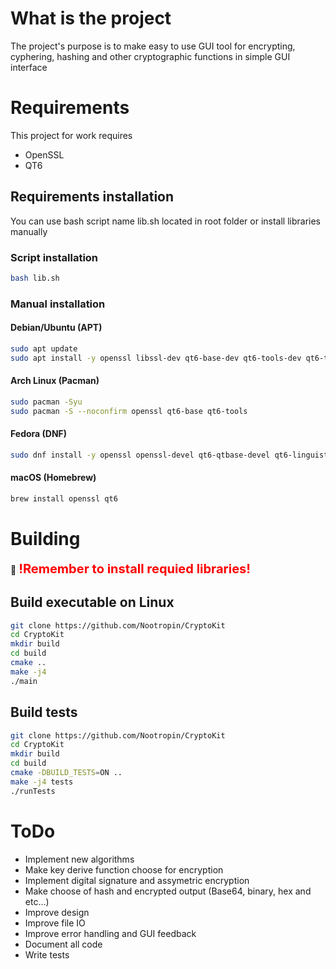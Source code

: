 # What is the project
The project's purpose is to make easy to use GUI tool for encrypting, cyphering, hashing and other cryptographic functions in simple GUI interface
# Requirements
This project for work requires
- OpenSSL
- QT6 
## Requirements installation
You can use bash script name lib.sh located in root folder or install libraries manually
### Script installation
```bash
bash lib.sh
```
### Manual installation
#### Debian/Ubuntu (APT)
```bash
sudo apt update
sudo apt install -y openssl libssl-dev qt6-base-dev qt6-tools-dev qt6-tools-dev-tools
```
#### Arch Linux (Pacman)
```bash
sudo pacman -Syu 
sudo pacman -S --noconfirm openssl qt6-base qt6-tools
```
#### Fedora (DNF)
```bash
sudo dnf install -y openssl openssl-devel qt6-qtbase-devel qt6-linguist qt6-qttools-devel
```
#### macOS (Homebrew)
```bash
brew install openssl qt6
```
# Building 
🔴 <span style="font-size: 20px;color: red;">__!Remember to install requied libraries!__</span>
## Build executable on Linux
```bash
git clone https://github.com/Nootropin/CryptoKit
cd CryptoKit
mkdir build
cd build
cmake ..
make -j4
./main
```
## Build tests
```bash
git clone https://github.com/Nootropin/CryptoKit
cd CryptoKit
mkdir build
cd build
cmake -DBUILD_TESTS=ON ..
make -j4 tests
./runTests
```
# ToDo
- Implement new algorithms
- Make key derive function choose for encryption
- Implement digital signature and assymetric encryption
- Make choose of hash and encrypted output (Base64, binary, hex and etc...)
- Improve design
- Improve file IO 
- Improve error handling and GUI feedback
- Document all code
- Write tests